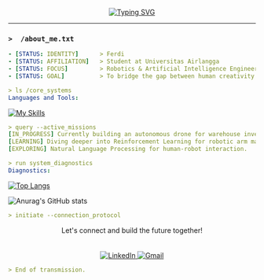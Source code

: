 <p align="center">
  <a href="https://github.com/maamonnn">
    <img src="https://readme-typing-svg.herokuapp.com?font=Fira+Code&size=22&pause=1000&color=00FF00&center=true&width=500&lines=%3E+Booting+Ferdi's+Profile...;%3E+Executing+command%3A+whoami;%3E+Welcome!+I'm+Ferdi%2C+the+human+behind+this+terminal." alt="Typing SVG" />
  </a>
</p>

---

### `>  /about_me.txt`
```yaml
- [STATUS: IDENTITY]      > Ferdi
- [STATUS: AFFILIATION]   > Student at Universitas Airlangga
- [STATUS: FOCUS]         > Robotics & Artificial Intelligence Engineering
- [STATUS: GOAL]          > To bridge the gap between human creativity and machine intelligence.
```
```yaml
> ls /core_systems
Languages and Tools:
```
[![My Skills](https://skillicons.dev/icons?i=python,tensorflow,scikitlearn,opencv,c,cpp,arduino,javascript,nodejs,react,express&theme=dark)](https://skillicons.dev)
```yaml
> query --active_missions
[IN_PROGRESS] Currently building an autonomous drone for warehouse inventory management.
[LEARNING] Diving deeper into Reinforcement Learning for robotic arm manipulation.
[EXPLORING] Natural Language Processing for human-robot interaction.
```
```yaml
> run system_diagnostics
Diagnostics:
```
[![Top Langs](https://github-readme-stats.vercel.app/api/top-langs/?username=maamonnn&layout=compact&theme=tokyonight&hide=html,css)](https://github.com/anuraghazra/github-readme-stats)

![Anurag's GitHub stats](https://github-readme-stats.vercel.app/api?username=maamonnn&show_icons=true&theme=dark)

```yaml
> initiate --connection_protocol
```


<p align="center">
  Let's connect and build the future together!<br/><br/><br/>
  <a href="https://www.linkedin.com/in/ferdian-adham-62885223a" target="_blank">
    <img src="https://skillicons.dev/icons?i=linkedin&theme=dark" alt="LinkedIn" />
  </a>
  <a href="mailto:ferdianadham@gmail.com" target="_blank">
    <img src="https://skillicons.dev/icons?i=gmail&theme=dark" alt="Gmail" />
  </a>
</p>

```yaml
> End of transmission.
```


